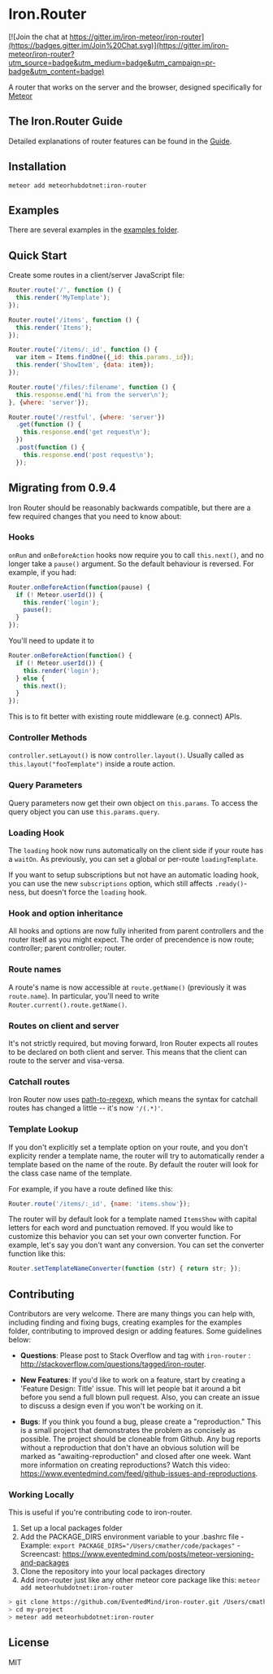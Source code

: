 Iron.Router
==============================================================================

[![Join the chat at https://gitter.im/iron-meteor/iron-router](https://badges.gitter.im/Join%20Chat.svg)](https://gitter.im/iron-meteor/iron-router?utm_source=badge&utm_medium=badge&utm_campaign=pr-badge&utm_content=badge)

A router that works on the server and the browser, designed specifically for <a href="https://github.com/meteor/meteor" target="_blank">Meteor</a>

## The Iron.Router Guide
Detailed explanations of router features can be found in the [Guide](http://iron-meteor.github.io/iron-router/).

## Installation

```shell
meteor add meteorhubdotnet:iron-router
```

## Examples
There are several examples in the [examples folder](examples).

## Quick Start
Create some routes in a client/server JavaScript file:

```javascript
Router.route('/', function () {
  this.render('MyTemplate');
});

Router.route('/items', function () {
  this.render('Items');
});

Router.route('/items/:_id', function () {
  var item = Items.findOne({_id: this.params._id});
  this.render('ShowItem', {data: item});
});

Router.route('/files/:filename', function () {
  this.response.end('hi from the server\n');
}, {where: 'server'});

Router.route('/restful', {where: 'server'})
  .get(function () {
    this.response.end('get request\n');
  })
  .post(function () {
    this.response.end('post request\n');
  });

```

## Migrating from 0.9.4

Iron Router should be reasonably backwards compatible, but there are a few required changes that you need to know about:

### Hooks

`onRun` and `onBeforeAction` hooks now require you to call `this.next()`, and no longer take a `pause()` argument. So the default behaviour is reversed. For example, if you had:

```javascript
Router.onBeforeAction(function(pause) {
  if (! Meteor.userId()) {
    this.render('login');
    pause();
  }
});
```

You'll need to update it to

```javascript
Router.onBeforeAction(function() {
  if (! Meteor.userId()) {
    this.render('login');
  } else {
    this.next();
  }
});
```

This is to fit better with existing route middleware (e.g. connect) APIs.

### Controller Methods

`controller.setLayout()` is now `controller.layout()`. Usually called as `this.layout("fooTemplate")` inside a route action.

### Query Parameters
Query parameters now get their own object on `this.params`. To access the query object you can use `this.params.query`.

### Loading Hook

The `loading` hook now runs automatically on the client side if your route has a `waitOn`. As previously, you can set a global or per-route `loadingTemplate`.

If you want to setup subscriptions but not have an automatic loading hook, you can use the new `subscriptions` option, which still affects `.ready()`-ness, but doesn't force the `loading` hook.

### Hook and option inheritance

All hooks and options are now fully inherited from parent controllers and the router itself as you might expect. The order of precendence is now route; controller; parent controller; router.

### Route names

A route's name is now accessible at `route.getName()` (previously it was `route.name`). In particular, you'll need to write `Router.current().route.getName()`.

### Routes on client and server

It's not strictly required, but moving forward, Iron Router expects all routes to be declared on both client and server. This means that the client can route to the server and visa-versa.

### Catchall routes

Iron Router now uses [path-to-regexp](https://github.com/pillarjs/path-to-regexp), which means the syntax for catchall routes has changed a little -- it's now `'/(.*)'`.

### Template Lookup

If you don't explicitly set a template option on your route, and you don't
explicity render a template name, the router will try to automatically render a
template based on the name of the route. By default the router will look for the
class case name of the template.

For example, if you have a route defined like this:

```javascript
Router.route('/items/:_id', {name: 'items.show'});
```

The router will by default look for a template named `ItemsShow` with capital
letters for each word and punctuation removed. If you would like to customize
this behavior you can set your own converter function. For example, let's say
you don't want any conversion. You can set the converter function like this:

```javascript
Router.setTemplateNameConverter(function (str) { return str; });
```

## Contributing
Contributors are very welcome. There are many things you can help with,
including finding and fixing bugs, creating examples for the examples folder,
contributing to improved design or adding features. Some guidelines below:

* **Questions**: Please post to Stack Overflow and tag with `iron-router` : http://stackoverflow.com/questions/tagged/iron-router.

* **New Features**: If you'd like to work on a feature,
  start by creating a 'Feature Design: Title' issue. This will let people bat it
  around a bit before you send a full blown pull request. Also, you can create
  an issue to discuss a design even if you won't be working on it.

* **Bugs**: If you think you found a bug, please create a "reproduction." This is a small project that demonstrates the problem as concisely as possible. The project should be cloneable from Github. Any bug reports without a reproduction that don't have an obvious solution will be marked as "awaiting-reproduction" and closed after one week. Want more information on creating reproductions? Watch this video: https://www.eventedmind.com/feed/github-issues-and-reproductions.

###  Working Locally
This is useful if you're contributing code to iron-router.

  1. Set up a local packages folder
  2. Add the PACKAGE_DIRS environment variable to your .bashrc file
    - Example: `export PACKAGE_DIRS="/Users/cmather/code/packages"`
    - Screencast: https://www.eventedmind.com/posts/meteor-versioning-and-packages
  3. Clone the repository into your local packages directory
  4. Add iron-router just like any other meteor core package like this: `meteor
     add meteorhubdotnet:iron-router`

```bash
> git clone https://github.com/EventedMind/iron-router.git /Users/cmather/code/packages/meteorhubdotnet:iron-router
> cd my-project
> meteor add meteorhubdotnet:iron-router
```

## License
MIT
